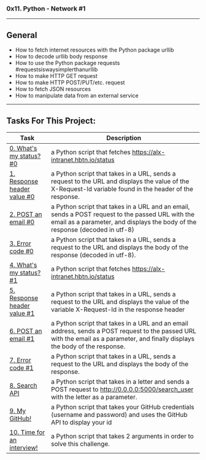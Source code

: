 ### 0x11. Python - Network #1
___
## General

* How to fetch internet resources with the Python package urllib
* How to decode urllib body response
* How to use the Python package requests #requestsiswaysimplerthanurllib
* How to make HTTP GET request
* How to make HTTP POST/PUT/etc. request
* How to fetch JSON resources
* How to manipulate data from an external service
___
## Tasks For This Project:
| Task | Description |
| ---- | ----------- |
| [0. What's my status? #0](https://github.com/Maysara-nagy/alx-higher_level_programming/blob/main/0x11-python-network_1/0-hbtn_status.py) | a Python script that fetches https://alx-intranet.hbtn.io/status |
| [1. Response header value #0](https://github.com/Maysara-nagy/alx-higher_level_programming/blob/main/0x11-python-network_1/1-hbtn_header.py) | a Python script that takes in a URL, sends a request to the URL and displays the value of the X-Request-Id variable found in the header of the response. |
| [2. POST an email #0](https://github.com/Maysara-nagy/alx-higher_level_programming/blob/main/0x11-python-network_1/2-post_email.py) | a Python script that takes in a URL and an email, sends a POST request to the passed URL with the email as a parameter, and displays the body of the response (decoded in utf-8) |
| [3. Error code #0](https://github.com/Maysara-nagy/alx-higher_level_programming/blob/main/0x11-python-network_1/3-error_code.py) | a Python script that takes in a URL, sends a request to the URL and displays the body of the response (decoded in utf-8). |
| [4. What's my status? #1](https://github.com/Maysara-nagy/alx-higher_level_programming/blob/main/0x11-python-network_1/4-hbtn_status.py) | a Python script that fetches https://alx-intranet.hbtn.io/status |
| [5. Response header value #1](https://github.com/Maysara-nagy/alx-higher_level_programming/blob/main/0x11-python-network_1/5-hbtn_header.py) | a Python script that takes in a URL, sends a request to the URL and displays the value of the variable X-Request-Id in the response header |
| [6. POST an email #1](https://github.com/Maysara-nagy/alx-higher_level_programming/blob/main/0x11-python-network_1/6-post_email.py) | a Python script that takes in a URL and an email address, sends a POST request to the passed URL with the email as a parameter, and finally displays the body of the response. |
| [7. Error code #1](https://github.com/Maysara-nagy/alx-higher_level_programming/blob/main/0x11-python-network_1/7-error_code.py) | a Python script that takes in a URL, sends a request to the URL and displays the body of the response. |
| [8. Search API](https://github.com/Maysara-nagy/alx-higher_level_programming/blob/main/0x11-python-network_1/8-json_api.py) | a Python script that takes in a letter and sends a POST request to http://0.0.0.0:5000/search_user with the letter as a parameter. |
| [9. My GitHub!](https://github.com/Maysara-nagy/alx-higher_level_programming/blob/main/0x11-python-network_1/10-my_github.py) | a Python script that takes your GitHub credentials (username and password) and uses the GitHub API to display your id |
| [10. Time for an interview!](https://github.com/Maysara-nagy/alx-higher_level_programming/blob/main/0x11-python-network_1/100-github_commits.py) | a Python script that takes 2 arguments in order to solve this challenge. |
